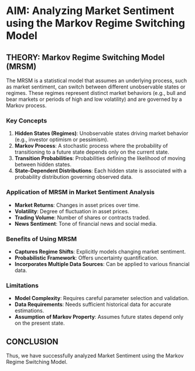 # AIM: Analyzing Market Sentiment using the Markov Regime Switching Model

## THEORY: Markov Regime Switching Model (MRSM)
The MRSM is a statistical model that assumes an underlying process, such as market sentiment, can switch between different unobservable states or regimes. These regimes represent distinct market behaviors (e.g., bull and bear markets or periods of high and low volatility) and are governed by a Markov process.

### **Key Concepts**
1. **Hidden States (Regimes)**: Unobservable states driving market behavior (e.g., investor optimism or pessimism).
2. **Markov Process**: A stochastic process where the probability of transitioning to a future state depends only on the current state.
3. **Transition Probabilities**: Probabilities defining the likelihood of moving between hidden states.
4. **State-Dependent Distributions**: Each hidden state is associated with a probability distribution governing observed data.

### **Application of MRSM in Market Sentiment Analysis**
- **Market Returns**: Changes in asset prices over time.
- **Volatility**: Degree of fluctuation in asset prices.
- **Trading Volume**: Number of shares or contracts traded.
- **News Sentiment**: Tone of financial news and social media.

### **Benefits of Using MRSM**
- **Captures Regime Shifts**: Explicitly models changing market sentiment.
- **Probabilistic Framework**: Offers uncertainty quantification.
- **Incorporates Multiple Data Sources**: Can be applied to various financial data.

### **Limitations**
- **Model Complexity**: Requires careful parameter selection and validation.
- **Data Requirements**: Needs sufficient historical data for accurate estimations.
- **Assumption of Markov Property**: Assumes future states depend only on the present state.

## CONCLUSION
Thus, we have successfully analyzed Market Sentiment using the Markov Regime Switching Model.
